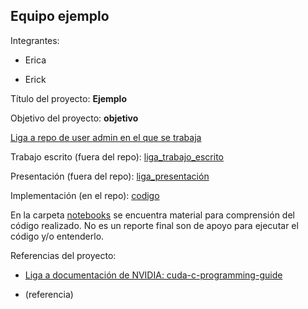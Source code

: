 ## Equipo ejemplo

Integrantes:

* Erica

* Erick

Título del proyecto: **Ejemplo**

Objetivo del proyecto: **objetivo**

[Liga a repo de user admin en el que se trabaja]()

Trabajo escrito (fuera del repo): [liga_trabajo_escrito]()

Presentación (fuera del repo): [liga_presentación]()

Implementación (en el repo): [codigo](codigo) 


En la carpeta [notebooks](notebooks) se encuentra material para comprensión del código realizado. No es un reporte final son de apoyo para ejecutar el código y/o entenderlo.

Referencias del proyecto:

* [Liga a documentación de NVIDIA: cuda-c-programming-guide](http://docs.nvidia.com/cuda/cuda-c-programming-guide/#axzz4cvQxAHMZ)

* (referencia)

